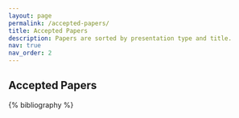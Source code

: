 ```yaml
---
layout: page
permalink: /accepted-papers/
title: Accepted Papers
description: Papers are sorted by presentation type and title.
nav: true
nav_order: 2
---
```


## Accepted Papers

<div class="publications">

{% bibliography %}

</div>
